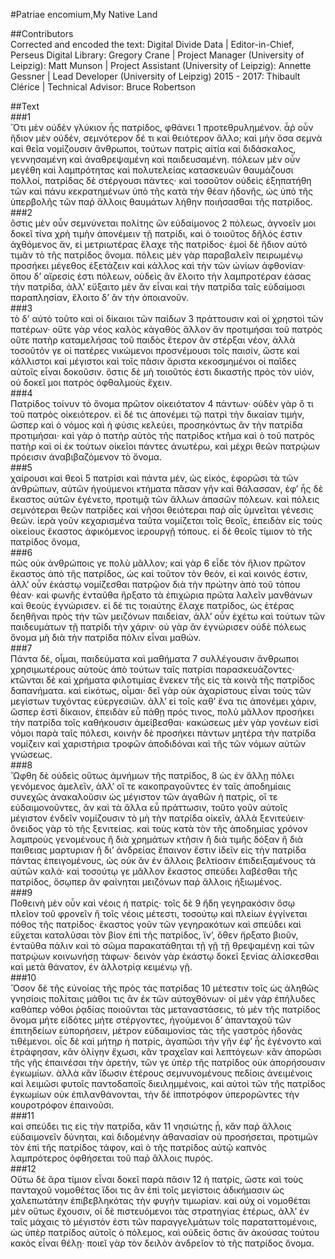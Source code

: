 #Patriae encomium,My Native Land  

##Contributors  
Corrected and encoded the text: Digital Divide Data | Editor-in-Chief, Perseus Digital Library: Gregory Crane | Project Manager (University of Leipzig): Matt Munson | Project Assistant (University of Leipzig): Annette Gessner | Lead Developer (University of Leipzig) 2015 - 2017: Thibault Clérice | Technical Advisor: Bruce Robertson  

##Text  
###1  
Ὅτι μὲν οὐδὲν γλύκιον ἧς πατρίδος, φθάνει 1 προτεθρυλημένον. ἆῤ οὖν ἥδιον μὲν οὐδέν, σεμνότερον δέ τι καὶ θειότερον ἄλλο; καὶ μὴν ὅσα σεμνὰ καὶ θεῖα νομίζουσιν ἄνθρωποι, τούτων πατρὶς αἰτία καὶ διδάσκαλος, γεννησαμένη καὶ ἀναθρεψαμένη καὶ παιδευσαμένη. πόλεων μὲν οὖν μεγέθη καὶ λαμπρότητας καὶ πολυτελείας κατασκευῶν θαυμάζουσι πολλοί, πατρίδας δὲ στέργουσι πάντες· καὶ τοσοῦτον οὐδεὶς ἐξηπατήθη τῶν καὶ πάνυ κεκρατημένων ὑπὸ τῆς κατὰ τὴν θέαν ἡδονῆς, ὡς ὑπὸ τῆς ὑπερβολῆς τῶν παῤ ἄλλοις θαυμάτων λήθην ποιήσασθαι τῆς πατρίδος.  
###2  
ὅστις μὲν οὖν σεμνύνεται πολίτης ὢν εὐδαίμονος 2 πόλεως, ἀγνοεῖν μοι δοκεῖ τίνα χρὴ τιμὴν ἀπονέμειν τῇ πατρίδι, καὶ ὁ τοιοῦτος δῆλός ἐστιν ἀχθόμενος ἄν, εἰ μετριωτέρας ἔλαχε τῆς πατρίδος· ἐμοὶ δὲ ἥδιον αὐτὸ τιμᾶν τὸ τῆς πατρίδος ὄνομα. πόλεις μὲν γὰρ παραβαλεῖν πειρωμένῳ προσήκει μέγεθος ἐξετάζειν καὶ κάλλος καὶ τὴν τῶν ὠνίων ἀφθονίαν· ὅπου δʼ αἵρεσίς ἐστι πόλεων, οὐδεὶς ἂν ἕλοιτο τὴν λαμπροτέραν ἐάσας τὴν πατρίδα, ἀλλʼ εὔξαιτο μὲν ἂν εἶναι καὶ τὴν πατρίδα ταῖς εὐδαίμοσι παραπλησίαν, ἕλοιτο δʼ ἂν τὴν ὁποιανοῦν.  
###3  
τὸ δʼ αὐτὸ τοῦτο καὶ οἱ δίκαιοι τῶν παίδων 3 πράττουσιν καὶ οἱ χρηστοὶ τῶν πατέρων· οὔτε γὰρ νέος καλὸς κἀγαθὸς ἄλλον ἄν προτιμήσαι τοῦ πατρὸς οὔτε πατὴρ καταμελήσας τοῦ παιδὸς ἕτερον ἂν στέρξαι νέον, ἀλλὰ τοσοῦτόν γε οἱ πατέρες νικώμενοι προσνέμουσι τοῖς παισίν, ὥστε καὶ κάλλιστοι καὶ μέγιστοι καὶ τοῖς πᾶσιν ἄριστα κεκοσμημένοι οἱ παῖδες αὐτοῖς εἶναι δοκοῦσιν. ὅστις δὲ μὴ τοιοῦτός ἐστι δικαστὴς πρὸς τὸν υἱόν, οὐ δοκεῖ μοι πατρὸς ὀφθαλμοὺς ἔχειν.  
###4  
Πατρίδος τοίνυν τὸ ὄνομα πρῶτον οἰκειότατον 4 πάντων· οὐδὲν γὰρ ὅ τι τοῦ πατρὸς οἰκειότερον. εἰ δέ τις ἀπονέμει τῷ πατρὶ τὴν δικαίαν τιμήν, ὥσπερ καὶ ὁ νόμος καὶ ἡ φύσις κελεύει, προσηκόντως ἂν τὴν πατρίδα προτιμήσαι· καὶ γὰρ ὁ πατὴρ αὐτὸς τῆς πατρίδος κτῆμα καὶ ὁ τοῦ πατρὸς πατὴρ καὶ οἱ ἐκ τούτων οἰκεῖοι πάντες ἀνωτέρω, καὶ μέχρι θεῶν πατρῴων πρόεισιν ἀναβιβαζόμενον τὸ ὄνομα.  
###5  
χαίρουσι καὶ θεοὶ 5 πατρίσι καὶ πάντα μέν, ὡς εἰκός, ἐφορῶσι τὰ τῶν ἀνθρώπων, αὑτῶν ἡγούμενοι κτήματα πᾶσαν γῆν καὶ θάλασσαν, ἐφʼ ἧς δὲ ἕκαστος αὐτῶν ἐγένετο, προτιμᾷ τῶν ἄλλων ἁπασῶν πόλεων. καὶ πόλεις σεμνότεραι θεῶν πατρίδες καὶ νῆσοι θειότεραι παῤ αἷς ὑμνεῖται γένεσις θεῶν. ἱερὰ γοῦν κεχαρισμένα ταῦτα νομίζεται τοῖς θεοῖς, ἐπειδὰν εἰς τοὺς οἰκείους ἕκαστος ἀφικόμενος ἱερουργῇ τόπους. εἰ δὲ θεοῖς τίμιον τὸ τῆς πατρίδος ὄνομα,  
###6  
πῶς οὐκ ἀνθρώποις γε πολὺ μᾶλλον; καὶ γὰρ 6 εἶδε τὸν ἥλιον πρῶτον ἕκαστος ἀπὸ τῆς πατρίδος, ὡς καὶ τοῦτον τὸν θεόν, εἰ καὶ κοινός ἐστιν, ἀλλʼ οὖν ἑκάστῳ νομίζεσθαι πατρῷον διὰ τὴν πρώτην ἀπὸ τοῦ τόπου θέαν· καὶ φωνῆς ἐνταῦθα ἤρξατο τὰ ἐπιχώρια πρῶτα λαλεῖν μανθάνων καὶ θεοὺς ἐγνώρισεν. εἰ δέ τις τοιαύτης ἔλαχε πατρίδος, ὡς ἑτέρας δεηθῆναι πρὸς τὴν τῶν μειζόνων παιδείαν, ἀλλʼ οὖν ἐχέτω καὶ τούτων τῶν παιδευμάτων τῇ πατρίδι τὴν χάριν· οὐ γὰρ ἂν ἐγνώρισεν οὐδὲ πόλεως ὄνομα μὴ διὰ τὴν πατρίδα πόλιν εἶναι μαθών.  
###7  
Πάντα δέ, οἶμαι, παιδεύματα καὶ μαθήματα 7 συλλέγουσιν ἄνθρωποι χρησιμωτέρους αὑτοὺς ἀπὸ τούτων ταῖς πατρίσι παρασκευάζοντες· κτῶνται δὲ καὶ χρήματα φιλοτιμίας ἕνεκεν τῆς εἰς τὰ κοινὰ τῆς πατρίδος δαπανήματα. καὶ εἰκότως, οἶμαι· δεῖ γὰρ οὐκ ἀχαρίστους εἶναι τοὺς τῶν μεγίστων τυχόντας εὐεργεσιῶν. ἀλλʼ εἰ τοῖς καθʼ ἕνα τις ἀπονέμει χάριν, ὥσπερ ἐστὶ δίκαιον, ἐπειδὰν εὖ πάθῃ πρός τινος, πολὺ μᾶλλον προσήκει τὴν πατρίδα τοῖς καθήκουσιν ἀμείβεσθαι· κακώσεως μὲν γὰρ γονέων εἰσὶ νόμοι παρὰ ταῖς πόλεσι, κοινὴν δὲ προσήκει πάντων μητέρα τὴν πατρίδα νομίζειν καὶ χαριστήρια τροφῶν ἀποδιδόναι καὶ τῆς τῶν νόμων αὐτῶν γνώσεως.  
###8  
Ὤφθη δὲ οὐδεὶς οὕτως ἀμνήμων τῆς πατρίδος, 8 ὡς ἐν ἄλλῃ πόλει γενόμενος ἀμελεῖν, ἀλλʼ οἵ τε κακοπραγοῦντες ἐν ταῖς ἀποδημίαις συνεχῶς ἀνακαλοῦσιν ὡς μέγιστον τῶν ἀγαθῶν ἡ πατρίς, οἵ τε εὐδαιμονοῦντες, ἂν καὶ τὰ ἄλλα εὖ πράττωσιν, τοῦτο γοῦν αὐτοῖς μέγιστον ἐνδεῖν νομίζουσιν τὸ μὴ τὴν πατρίδα οἰκεῖν, ἀλλὰ ξενιτεύειν· ὄνειδος γὰρ τὸ τῆς ξενιτείας. καὶ τοὺς κατὰ τὸν τῆς ἀποδημίας χρόνον λαμπροὺς γενομένους ἢ διὰ χρημάτων κτῆσιν ἢ διὰ τιμῆς δόξαν ἢ διὰ παιθειας μαρτυριαν ἢ διʼ ἀνδρείας ἔπαινον ἔστιν ἰδεῖν εἰς τὴν πατρίδα πάντας ἐπειγομένους, ὡς οὐκ ἂν ἐν ἄλλοις βελτίοσιν ἐπιδειξαμένους τὰ αὑτῶν καλά· καὶ τοσούτῳ γε μᾶλλον ἕκαστος σπεύδει λαβέσθαι τῆς πατρίδος, ὅσῳπερ ἂν φαίνηται μειζόνων παῤ ἄλλοις ἠξιωμένος.  
###9  
Ποθεινὴ μὲν οὖν καὶ νέοις ἡ πατρίς· τοῖς δὲ 9 ἤδη γεγηρακόσιν ὅσῳ πλεῖον τοῦ φρονεῖν ἢ τοῖς νέοις μέτεστι, τοσούτῳ καὶ πλείων ἐγγίνεται πόθος τῆς πατρίδος· ἕκαστος γοῦν τῶν γεγηρακότων καὶ σπεύδει καὶ εὔχεται καταλῦσαι τὸν βίον ἐπὶ τῆς πατρίδος, ἵνʼ, ὅθεν ἤρξατο βιοῦν, ἐνταῦθα πάλιν καὶ τὸ σῶμα παρακατάθηται τῇ γῇ τῇ θρεψαμένῃ καὶ τῶν πατρῴων κοινωνήσῃ τάφων· δεινὸν γὰρ ἑκάστῳ δοκεῖ ξενίας ἁλίσκεσθαι καὶ μετὰ θάνατον, ἐν ἀλλοτρίᾳ κειμένῳ γῇ.  
###10  
Ὅσον δὲ τῆς εὐνοίας τῆς πρὸς τὰς πατρίδας 10 μέτεστιν τοῖς ὡς ἀληθῶς γνησίοις πολίταις μάθοι τις ἂν ἐκ τῶν αὐτοχθόνων· οἱ μὲν γὰρ ἐπήλυδες καθάπερ νόθοι ῥᾳδίας ποιοῦνται τὰς μεταναστάσεις, τὸ μὲν τῆς πατρίδος ὄνομα μήτε εἰδότες μήτε στέργοντες, ἡγούμενοι δʼ ἀπανταχοῦ τῶν ἐπιτηδείων εὐπορήσειν, μέτρον εὐδαιμονίας τὰς τῆς γαστρὸς ἡδονὰς τιθέμενοι. οἷς δὲ καὶ μήτηρ ἡ πατρίς, ἀγαπῶσι τὴν γῆν ἐφʼ ἧς ἐγένοντο καὶ ἐτράφησαν, κἂν ὀλίγην ἔχωσι, κἂν τραχεῖαν καὶ λεπτόγεων· κἂν ἀπορῶσι τῆς γῆς ἐπαινέσαι τὴν ἀρετήν, τῶν γε ὑπὲρ τῆς πατρίδος οὐκ ἀπορήσουσιν ἐγκωμίων. ἀλλὰ κἂν ἴδωσιν ἑτέρους σεμνυνομένους πεδίοις ἀνειμένοις καὶ λειμῶσι φυτοῖς παντοδαποῖς διειλημμένοις, καὶ αὐτοὶ τῶν τῆς πατρίδος ἐγκωμίων οὐκ ἐπιλανθάνονται, τὴν δὲ ἱπποτρόφον ὑπερορῶντες τὴν κουροτρόφον ἐπαινοῦσι.  
###11  
καὶ σπεύδει τις εἰς τὴν πατρίδα, κἂν 11 νησιώτης ᾖ, κἂν παῤ ἄλλοις εὐδαιμονεῖν δύνηται, καὶ διδομένην ἀθανασίαν οὐ προσήσεται, προτιμῶν τὸν ἐπὶ τῆς πατρίδος τάφον, καὶ ὁ τῆς πατρίδος αὐτῷ καπνὸς λαμπρότερος ὀφθήσεται τοῦ παῤ ἄλλοις πυρός.  
###12  
Οὕτω δὲ ἄρα τίμιον εἶναι δοκεῖ παρὰ πᾶσιν 12 ἡ πατρίς, ὥστε καὶ τοὺς πανταχοῦ νομοθέτας ἴδοι τις ἂν ἐπὶ τοῖς μεγίστοις ἀδικήμασιν ὡς χαλεπωτάτην ἐπιβεβληκότας τὴν φυγὴν τιμωρίαν. καὶ οὐχ οἱ νομοθέται μὲν οὕτως ἔχουσιν, οἱ δὲ πιστευόμενοι τὰς στρατηγίας ἑτέρως, ἀλλʼ ἐν ταῖς μάχαις τὸ μέγιστόν ἐστι τῶν παραγγελμάτων τοῖς παραταττομένοις, ὡς ὑπὲρ πατρίδος αὐτοῖς ὁ πόλεμος, καὶ οὐδεὶς ὅστις ἂν ἀκούσας τούτου κακὸς εἶναι θέλῃ· ποιεῖ γὰρ τὸν δειλὸν ἀνδρεῖον τὸ τῆς πατρίδος ὄνομα.  
